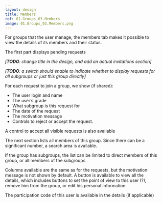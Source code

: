 ```yaml
---
layout: design
title: Members
ref: 01.Groups_03.Members
image: 01.Groups_03.Members.png
---
```


For groups that the user manage, the members tab makes it possible to view the details of its members and their status.

The first part displays pending requests

*[**TODO**: change title in the design, and add an actual invitations section]*

*[**TODO**: a switch should enable to indicate whether to display requests for all subgroups or just this group directly]*

For each request to join a group, we show (if shared):
- The user login and name
- The user’s grade
- What subgroup is this request for
- The date of the request
- The motivation message
- Controls to reject or accept the request.

A control to accept all visible requests is also available

The next section lists all members of this group. Since there can be a significant number, a search area is available.

If the group has subgroups, the list can be limited to direct members of this group, or all members of the subgroups.

Columns available are the same as for the requests, but the motivation message is not shown by default. A button is available to view all the details, which includes buttons to set the point of view to this user (?), remove him from the group, or edit his personal information.

The participation code of this user is available in the details (if applicable)
